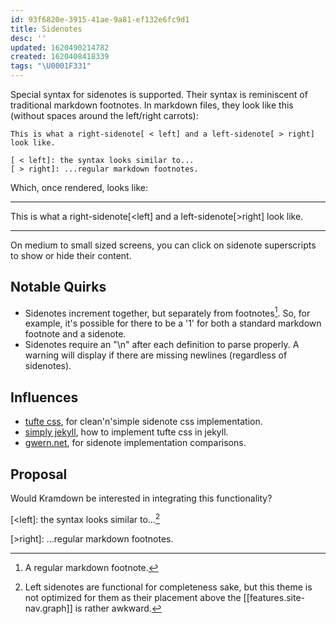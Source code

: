 ```yaml
---
id: 93f6820e-3915-41ae-9a81-ef132e6fc9d1
title: Sidenotes
desc: ''
updated: 1620490214782
created: 1620408418339
tags: "\U0001F331"
---
```

Special syntax for sidenotes is supported. Their syntax is reminiscent of traditional markdown footnotes. In markdown files, they look like this (without spaces around the left/right carrots):

```
This is what a right-sidenote[ < left] and a left-sidenote[ > right] look like.

[ < left]: the syntax looks similar to...
[ > right]: ...regular markdown footnotes.
```

Which, once rendered, looks like:

* * *

This is what a right-sidenote[<left] and a left-sidenote[>right] look like.

* * *

On medium to small sized screens, you can click on sidenote superscripts to show or hide their content.

## Notable Quirks

- Sidenotes increment together, but separately from footnotes[^foot]. So, for example, it's possible for there to be a '1' for both a standard markdown footnote and a sidenote.
- Sidenotes require an "\\n" after each definition to parse properly. A warning will display if there are missing newlines (regardless of sidenotes).

## Influences

- [tufte css](https://github.com/edwardtufte/tufte-css), for clean'n'simple sidenote css implementation.
- [simply jekyll](https://github.com/raghuveerdotnet/simply-jekyll), how to implement tufte css in jekyll.
- [gwern.net](https://github.com/gwern/gwern.net), for sidenote implementation comparisons.

## Proposal

Would Kramdown be interested in integrating this functionality?

[<left]: the syntax looks similar to...[^left-quirk]

[>right]: ...regular markdown footnotes.

[^foot]: A regular markdown footnote.

[^left-quirk]: Left sidenotes are functional for completeness sake, but this theme is not optimized for them as their placement above the [[features.site-nav.graph]] is rather awkward.

[^num]: Footnotes, however, increment separately and the superscripts are clickable on all sized screens, unlike sidenote superscripts, which are only clickable on medium and small sized screens.

